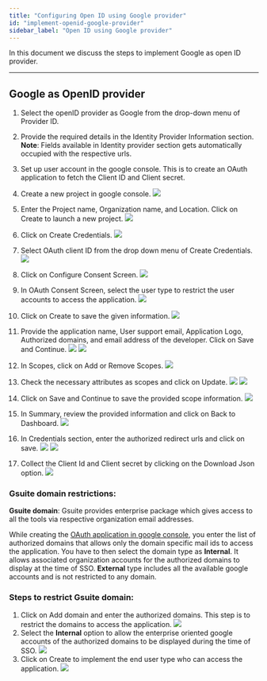 ```yaml
---
title: "Configuring Open ID using Google provider"
id: "implement-openid-google-provider"
sidebar_label: "Open ID using Google provider"
---
```

In this document we discuss the steps to implement Google as open ID provider.

---

## Google as OpenID provider

1. Select the openID provider as Google from the drop-down menu of Provider ID.
2. Provide the required details in the Identity Provider Information section.
**Note**: Fields available in Identity provider section gets automatically occupied with the respective urls.
3. Set up user account in the google console. This is to create an OAuth application to fetch the Client ID and Client secret.

4. Create a new project in google console.
[![](/learn/assets/wm_openid_gc1.png)](/learn/assets/wm_openid_gc1.png)

5. Enter the Project name, Organization name, and Location. Click on Create to launch a new project.
[![](/learn/assets/wm_openid_gc2.png)](/learn/assets/wm_openid_gc2.png)

6. Click on Create Credentials.
[![](/learn/assets/wm_openid_gc3.png)](/learn/assets/wm_openid_gc3.png)

7. Select OAuth client ID from the drop down menu of Create Credentials.
[![](/learn/assets/wm_openid_gc4.png)](/learn/assets/wm_openid_gc4.png)

8. Click on Configure Consent Screen.
[![](/learn/assets/wm_openid_gc5.png)](/learn/assets/wm_openid_gc5.png)

9. In OAuth Consent Screen, select the user type to restrict the user accounts to access the application.
[![](/learn/assets/wm_openid_gc6.png)](/learn/assets/wm_openid_gc6.png)

10. Click on Create to save the given information.
[![](/learn/assets/wm_openid_gc7.png)](/learn/assets/wm_openid_gc7.png)

11. Provide the application name, User support email, Application Logo, Authorized domains, and email address of the developer. Click on Save and Continue.
[![](/learn/assets/wm_openid_gc8.png)](/learn/assets/wm_openid_gc8.png)
[![](/learn/assets/wm_openid_gc9.png)](/learn/assets/wm_openid_gc9.png)

12. In Scopes, click on Add or Remove Scopes.
[![](/learn/assets/wm_openid_gc10.png)](/learn/assets/wm_openid_gc10.png)

13. Check the necessary attributes as scopes and click on Update.
[![](/learn/assets/wm_openid_gc11.png)](/learn/assets/wm_openid_gc11.png)
[![](/learn/assets/wm_openid_gc12.png)](/learn/assets/wm_openid_gc12.png)

14. Click on Save and Continue to save the provided scope information.
[![](/learn/assets/wm_openid_gc14.png)](/learn/assets/wm_openid_gc14.png)


14. In Summary, review the provided information and click on Back to Dashboard.
[![](/learn/assets/wm_openid_gc15.png)](/learn/assets/wm_openid_gc15.png)

15. In Credentials section, enter the authorized redirect urls and click on save.
[![](/learn/assets/wm_openid_gc16.png)](/learn/assets/wm_openid_gc16.png)
[![](/learn/assets/wm_openid_gc17.png)](/learn/assets/wm_openid_gc17.png)

16. Collect the Client Id and Client secret by clicking on the Download Json option.
[![](/learn/assets/wm_openid_gc18.png)](/learn/assets/wm_openid_gc18.png)


### Gsuite domain restrictions:

**Gsuite domain**: Gsuite provides enterprise package which gives access to all the tools via respective organization email addresses. 

While creating the [OAuth application in google console](#google-as-openid-provider), you enter the list of authorized domains that allows only the domain specific mail ids to access the application. You have to then select the domain type as **Internal**. It allows associated organization accounts for the authorized domains to display at the time of SSO. **External** type includes all the available google accounts and is not restricted to any domain.

### Steps to restrict Gsuite domain:

1. Click on Add domain and enter the authorized domains. This step is to restrict the domains to access the application.
[![](/learn/assets/wm_openid_gc20.png)](/learn/assets/wm_openid_gc20.png)
2. Select the **Internal** option to allow the enterprise oriented google accounts of the authorized domains to be displayed during the time of SSO.
[![](/learn/assets/wm_openid_gc19.png)](/learn/assets/wm_openid_gc19.png)
2. Click on Create to implement the end user type who can access the application.
[![](/learn/assets/wm_openid_gc7.png)](/learn/assets/wm_openid_gc7.png)

